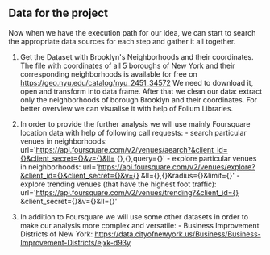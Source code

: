 ## Data for the project

Now when we have the execution path for our idea, we can start to search the appropriate data sources for each step and gather it all together. 

1. Get the Dataset with Brooklyn's Neighborhoods and their coordinates.
   The file with coordinates of all 5 boroughs of New York and their corresponding neighborhoods is available for free on                    https://geo.nyu.edu/catalog/nyu_2451_34572
   We need to download it, open and transform into data frame.
   After that we clean our data: extract only the neighborhoods of borough Brooklyn and their coordinates. 
   For better overview we can visualise it with help of Folium Libraries.
   
  2. In order to provide the further analysis we will use mainly Foursquare location data with help of following call requests:
    - search particular venues in neighborhoods: url='https://api.foursquare.com/v2/venues/aearch?&client_id={}&client_secret={}&v={}&ll=       {},{},query={}'
    - explore particular venues in neighborhoods: url='https://api.foursquare.com/v2/venues/explore?&client_id={}&client_secret={}&v={}         &ll={},{}&radius={}&limit={}'
    - explore trending venues (that have the highest foot traffic): url='https://api.foursquare.com/v2/venues/trending?&client_id={}             &client_secret={}&v={}&ll={}'
    
   3. In addition to Foursquare we will use some other datasets in order to make our analysis more complex and versatile:
     - Business Improvement Districts of New York:
      https://data.cityofnewyork.us/Business/Business-Improvement-Districts/ejxk-d93y
   
